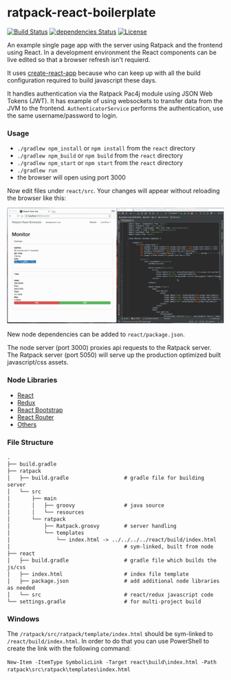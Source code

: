 ratpack-react-boilerplate
=====================

[![Build Status](https://travis-ci.org/gschrader/ratpack-react-boilerplate.svg?branch=master)](https://travis-ci.org/gschrader/ratpack-react-boilerplate)
[![dependencies Status](https://david-dm.org/gschrader/ratpack-react-boilerplate/status.svg)](https://david-dm.org/gschrader/ratpack-react-boilerplate)
[![License](https://img.shields.io/github/license/gschrader/ratpack-react-boilerplate.svg)](https://raw.githubusercontent.com/gschrader/ratpack-react-boilerplate/master/LICENSE)

An example single page app with the server using Ratpack and the frontend using React. In a development environment the React components can be live edited so that a browser refresh isn't requierd.

It uses [create-react-app](https://github.com/facebookincubator/create-react-app) because who can keep up with all the build configuration required to build javascript these days.

It handles authentication via the Ratpack Pac4j module using JSON Web Tokens (JWT). It has example of using websockets to transfer data from the JVM to the frontend. `AuthenticatorService` performs the authentication, use the same username/password to login.

### Usage

* `./gradlew npm_install` or `npm install` from the `react` directory
* `./gradlew npm_build` or `npm build` from the `react` directory
* `./gradlew npm_start` or `npm start` from the `react` directory
* `./gradlew run`
* the browser will open using port 3000

Now edit files under `react/src`.
Your changes will appear without reloading the browser like this:

![Demo](./demo.gif)

New node dependencies can be added to `react/package.json`.

The node server (port 3000) proxies api requests to the Ratpack server.
The Ratpack server (port 5050) will serve up the production optimized built javascript/css assets.

### Node Libraries
 * [React](https://github.com/facebook/react)
 * [Redux](https://github.com/reactjs/redux)
 * [React Bootstrap](Https://github.com/react-bootstrap/react-bootstrap)
 * [React Router](https://github.com/reactjs/react-router)
 * [Others](https://david-dm.org/gschrader/ratpack-react-boilerplate?path=react)

### File Structure ###

```
.
├── build.gradle
├── ratpack
│   ├── build.gradle                  # gradle file for building server
│   └── src
│       ├── main
│       │   ├── groovy                # java source
│       │   └── resources             
│       └── ratpack
│           ├── Ratpack.groovy        # server handling
│           └── templates
│               └── index.html -> ../../../../react/build/index.html
│                                     # sym-linked, built from node
├── react
│   ├── build.gradle                  # gradle file which builds the js/css
│   ├── index.html                    # index file template
│   ├── package.json                  # add additional node libraries as needed
│   └── src                           # react/redux javascript code
└── settings.gradle                   # for multi-project build

```

### Windows ###
The `/ratpack/src/ratpack/template/index.html` should be sym-linked to `/react/build/index.html`. In order to do that you can use PowerShell to create the link with the following command:

`
New-Item -ItemType SymbolicLink -Target react\build\index.html -Path ratpack\src\ratpack\templates\index.html
`
